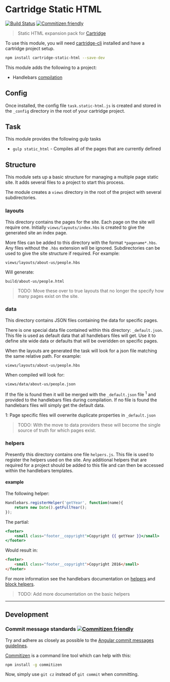# Cartridge Static HTML
[![Build Status](https://img.shields.io/travis/cartridge/cartridge-static-html.svg?branch=master&style=flat-square)](https://travis-ci.org/cartridge/cartridge-static-html)
[![Commitizen friendly](https://img.shields.io/badge/commitizen-friendly-brightgreen.svg?style=flat-square)](http://commitizen.github.io/cz-cli/)

> Static HTML expansion pack for [Cartridge](https://github.com/cartridge/cartridge)

To use this module, you will need [cartridge-cli](https://github.com/cartridge/cartridge-cli) installed and have a cartridge project setup.

```sh
npm install cartridge-static-html --save-dev
```

This module adds the following to a project:

* Handlebars [compilation](https://github.com/kaanon/gulp-compile-handlebars)

## Config

Once installed, the config file `task.static-html.js` is created and stored in the `_config` directory in the root of your cartridge project.

## Task

This module provides the following gulp tasks

* `gulp static_html` - Compiles all of the pages that are currently defined

## Structure

This module sets up a basic structure for managing a multiple page static site. It adds several files to a project to start this process.

The module creates a `views` directory in the root of the project with several subdirectories.

### layouts
This directory contains the pages for the site. Each page on the site will require one. Initially `views/layouts/index.hbs` is created to give the generated site an index page.

More files can be added to this directory with the format `*pagename*.hbs`. Any files without the `.hbs` extension will be ignored. Subdirectories can be used to give the site structure if required. For example:

`views/layouts/about-us/people.hbs`

Will generate:

`build/about-us/people.html`

> TODO: Move these over to true layouts that  no longer the specify how many pages exist on the site.

### data
This directory contains JSON files containing the data for specific pages.

There is one special data file contained within this directory: `_default.json`. This file is used as default data that all handlebars files will get. Use it to define site wide data or defaults that will be overidden on specific pages.

When the layouts are generated the task will look for a json file matching the same relative path. For example:

`views/layouts/about-us/people.hbs`

When compiled will look for:

`views/data/about-us/people.json`

If the file is found then it will be merged with the `_default.json` file <sup>1</sup> and provided to the handlebars files during compilation. If no file is found the handlebars files will simply get the default data.

1: Page specific files will overwrite duplicate properties in `_default.json`

> TODO: With the move to data providers these will become the single source of truth for which pages exist.

### helpers
Presently this directory contains one file `helpers.js`. This file is used to register the helpers used on the site. Any additional helpers that are required for a project should be added to this file and can then be accessed within the handlebars templates.

#### example
The following helper:
```javascript
Handlebars.registerHelper('getYear', function(name){
	return new Date().getFullYear();
});
```

The partial:
```handlebars
<footer>
	<small class="footer__copyright">Copyright {{ getYear }}</small>
</footer>
```

Would result in:

```html
<footer>
	<small class="footer__copyright">Copyright 2016</small>
</footer>
```

For more information see the handlebars documentation on [helpers](http://handlebarsjs.com/#helpers) and [block helpers](http://handlebarsjs.com/block_helpers.html).

> TODO: Add more documentation on the basic helpers

* * * 

## Development
### Commit message standards [![Commitizen friendly](https://img.shields.io/badge/commitizen-friendly-brightgreen.svg)](http://commitizen.github.io/cz-cli/)
Try and adhere as closely as possible to the [Angular commit messages guidelines](https://github.com/angular/angular.js/blob/master/CONTRIBUTING.md#-git-commit-guidelines).

[Commitizen](https://github.com/commitizen/cz-cli) is a command line tool which can help with this:
```sh
npm install -g commitizen
```
Now, simply use `git cz` instead of `git commit` when committing.
